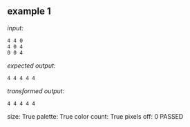 
## example 1
*input:*
```
4 4 0
4 0 4
0 0 4
```
*expected output:*
```
4 4 4 4 4
```
*transformed output:*
```
4 4 4 4 4
```
size: True
palette: True
color count: True
pixels off: 0
PASSED
